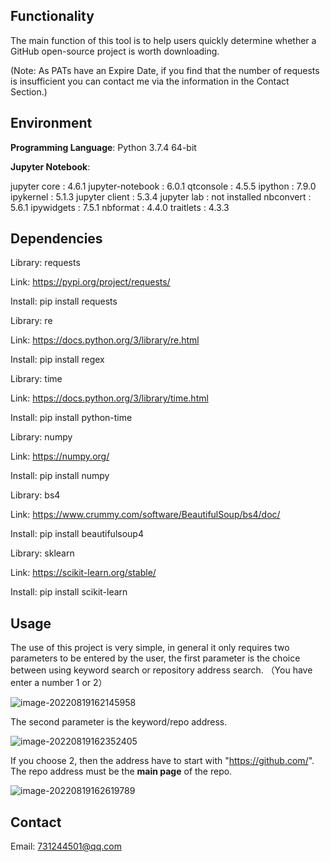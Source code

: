 ## Functionality

The main function of this tool is to help users quickly determine whether a GitHub open-source project is worth downloading.

(Note: As PATs have an Expire Date, if you find that the number of requests is insufficient you can contact me via the information in the Contact Section.)

## Environment

**Programming Language**: Python 3.7.4 64-bit

**Jupyter Notebook**:

jupyter core     : 4.6.1
jupyter-notebook : 6.0.1
qtconsole        : 4.5.5
ipython          : 7.9.0
ipykernel        : 5.1.3
jupyter client   : 5.3.4
jupyter lab      : not installed
nbconvert        : 5.6.1
ipywidgets       : 7.5.1
nbformat         : 4.4.0
traitlets        : 4.3.3

## Dependencies

Library: requests

Link: https://pypi.org/project/requests/

Install: pip install requests



Library: re

Link: https://docs.python.org/3/library/re.html

Install: pip install regex



Library: time

Link: https://docs.python.org/3/library/time.html

Install: pip install python-time



Library: numpy 

Link: https://numpy.org/

Install: pip install numpy



Library: bs4 

Link: https://www.crummy.com/software/BeautifulSoup/bs4/doc/

Install: pip install beautifulsoup4



Library: sklearn 

Link: https://scikit-learn.org/stable/

Install: pip install scikit-learn



## Usage

The use of this project is very simple, in general it only requires two parameters to be entered by the user, the first parameter is the choice between using keyword search or repository address search. （You have enter a number 1 or 2）

![image-20220819162145958](C:\Users\73124\AppData\Roaming\Typora\typora-user-images\image-20220819162145958.png)

The second parameter is the keyword/repo address.

![image-20220819162352405](C:\Users\73124\AppData\Roaming\Typora\typora-user-images\image-20220819162352405.png)

If you choose 2, then the address have to start with "https://github.com/". The repo address must be the **main page** of the repo.

![image-20220819162619789](C:\Users\73124\AppData\Roaming\Typora\typora-user-images\image-20220819162619789.png)



## Contact

Email: 731244501@qq.com